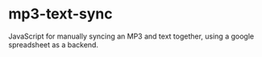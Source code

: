 # mp3-text-sync
JavaScript for manually syncing an MP3 and text together, using a google spreadsheet as a backend.
